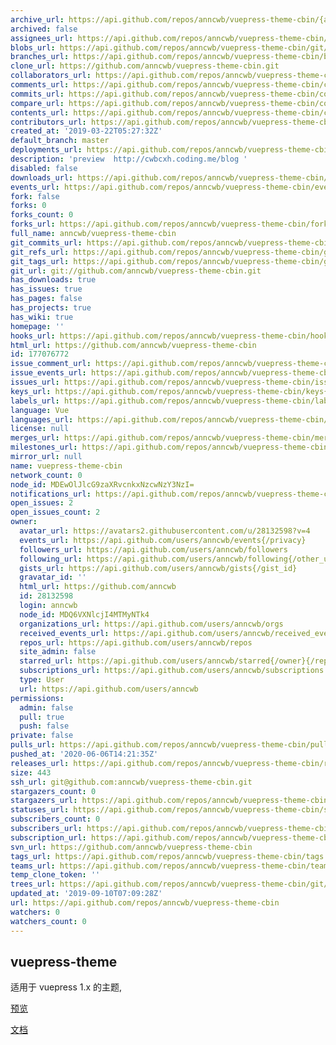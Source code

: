 ```yaml
---
archive_url: https://api.github.com/repos/anncwb/vuepress-theme-cbin/{archive_format}{/ref}
archived: false
assignees_url: https://api.github.com/repos/anncwb/vuepress-theme-cbin/assignees{/user}
blobs_url: https://api.github.com/repos/anncwb/vuepress-theme-cbin/git/blobs{/sha}
branches_url: https://api.github.com/repos/anncwb/vuepress-theme-cbin/branches{/branch}
clone_url: https://github.com/anncwb/vuepress-theme-cbin.git
collaborators_url: https://api.github.com/repos/anncwb/vuepress-theme-cbin/collaborators{/collaborator}
comments_url: https://api.github.com/repos/anncwb/vuepress-theme-cbin/comments{/number}
commits_url: https://api.github.com/repos/anncwb/vuepress-theme-cbin/commits{/sha}
compare_url: https://api.github.com/repos/anncwb/vuepress-theme-cbin/compare/{base}...{head}
contents_url: https://api.github.com/repos/anncwb/vuepress-theme-cbin/contents/{+path}
contributors_url: https://api.github.com/repos/anncwb/vuepress-theme-cbin/contributors
created_at: '2019-03-22T05:27:32Z'
default_branch: master
deployments_url: https://api.github.com/repos/anncwb/vuepress-theme-cbin/deployments
description: 'preview  http://cwbcxh.coding.me/blog '
disabled: false
downloads_url: https://api.github.com/repos/anncwb/vuepress-theme-cbin/downloads
events_url: https://api.github.com/repos/anncwb/vuepress-theme-cbin/events
fork: false
forks: 0
forks_count: 0
forks_url: https://api.github.com/repos/anncwb/vuepress-theme-cbin/forks
full_name: anncwb/vuepress-theme-cbin
git_commits_url: https://api.github.com/repos/anncwb/vuepress-theme-cbin/git/commits{/sha}
git_refs_url: https://api.github.com/repos/anncwb/vuepress-theme-cbin/git/refs{/sha}
git_tags_url: https://api.github.com/repos/anncwb/vuepress-theme-cbin/git/tags{/sha}
git_url: git://github.com/anncwb/vuepress-theme-cbin.git
has_downloads: true
has_issues: true
has_pages: false
has_projects: true
has_wiki: true
homepage: ''
hooks_url: https://api.github.com/repos/anncwb/vuepress-theme-cbin/hooks
html_url: https://github.com/anncwb/vuepress-theme-cbin
id: 177076772
issue_comment_url: https://api.github.com/repos/anncwb/vuepress-theme-cbin/issues/comments{/number}
issue_events_url: https://api.github.com/repos/anncwb/vuepress-theme-cbin/issues/events{/number}
issues_url: https://api.github.com/repos/anncwb/vuepress-theme-cbin/issues{/number}
keys_url: https://api.github.com/repos/anncwb/vuepress-theme-cbin/keys{/key_id}
labels_url: https://api.github.com/repos/anncwb/vuepress-theme-cbin/labels{/name}
language: Vue
languages_url: https://api.github.com/repos/anncwb/vuepress-theme-cbin/languages
license: null
merges_url: https://api.github.com/repos/anncwb/vuepress-theme-cbin/merges
milestones_url: https://api.github.com/repos/anncwb/vuepress-theme-cbin/milestones{/number}
mirror_url: null
name: vuepress-theme-cbin
network_count: 0
node_id: MDEwOlJlcG9zaXRvcnkxNzcwNzY3NzI=
notifications_url: https://api.github.com/repos/anncwb/vuepress-theme-cbin/notifications{?since,all,participating}
open_issues: 2
open_issues_count: 2
owner:
  avatar_url: https://avatars2.githubusercontent.com/u/28132598?v=4
  events_url: https://api.github.com/users/anncwb/events{/privacy}
  followers_url: https://api.github.com/users/anncwb/followers
  following_url: https://api.github.com/users/anncwb/following{/other_user}
  gists_url: https://api.github.com/users/anncwb/gists{/gist_id}
  gravatar_id: ''
  html_url: https://github.com/anncwb
  id: 28132598
  login: anncwb
  node_id: MDQ6VXNlcjI4MTMyNTk4
  organizations_url: https://api.github.com/users/anncwb/orgs
  received_events_url: https://api.github.com/users/anncwb/received_events
  repos_url: https://api.github.com/users/anncwb/repos
  site_admin: false
  starred_url: https://api.github.com/users/anncwb/starred{/owner}{/repo}
  subscriptions_url: https://api.github.com/users/anncwb/subscriptions
  type: User
  url: https://api.github.com/users/anncwb
permissions:
  admin: false
  pull: true
  push: false
private: false
pulls_url: https://api.github.com/repos/anncwb/vuepress-theme-cbin/pulls{/number}
pushed_at: '2020-06-06T14:21:35Z'
releases_url: https://api.github.com/repos/anncwb/vuepress-theme-cbin/releases{/id}
size: 443
ssh_url: git@github.com:anncwb/vuepress-theme-cbin.git
stargazers_count: 0
stargazers_url: https://api.github.com/repos/anncwb/vuepress-theme-cbin/stargazers
statuses_url: https://api.github.com/repos/anncwb/vuepress-theme-cbin/statuses/{sha}
subscribers_count: 0
subscribers_url: https://api.github.com/repos/anncwb/vuepress-theme-cbin/subscribers
subscription_url: https://api.github.com/repos/anncwb/vuepress-theme-cbin/subscription
svn_url: https://github.com/anncwb/vuepress-theme-cbin
tags_url: https://api.github.com/repos/anncwb/vuepress-theme-cbin/tags
teams_url: https://api.github.com/repos/anncwb/vuepress-theme-cbin/teams
temp_clone_token: ''
trees_url: https://api.github.com/repos/anncwb/vuepress-theme-cbin/git/trees{/sha}
updated_at: '2019-09-10T07:09:28Z'
url: https://api.github.com/repos/anncwb/vuepress-theme-cbin
watchers: 0
watchers_count: 0
---
```


## vuepress-theme

适用于 vuepress 1.x 的主题,

[预览](http://cwbcxh.coding.me/blog)

[文档](http://cwbcxh.coding.me/blog/views/tool/vuepress.html)
